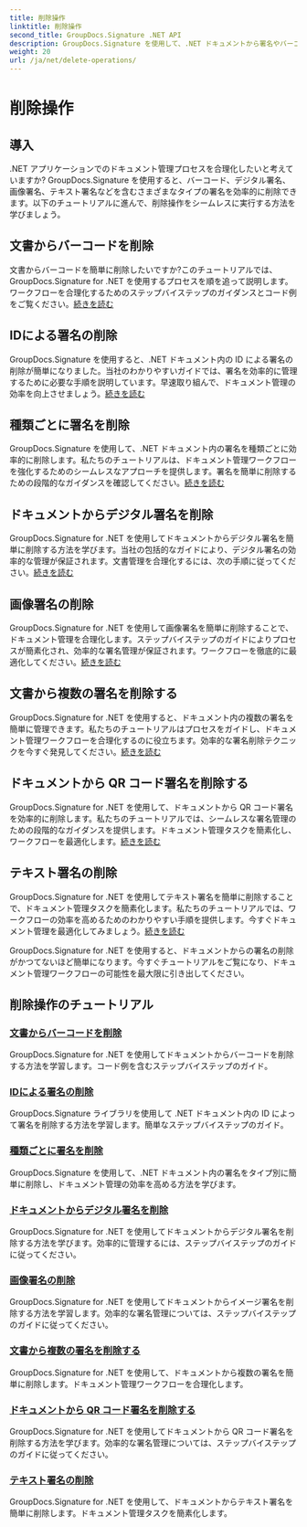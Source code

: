 ```yaml
---
title: 削除操作
linktitle: 削除操作
second_title: GroupDocs.Signature .NET API
description: GroupDocs.Signature を使用して、.NET ドキュメントから署名やバーコードなどを削除します。効率的なドキュメント管理のためのチュートリアルを今すぐ試してください。
weight: 20
url: /ja/net/delete-operations/
---
```


# 削除操作

## 導入

.NET アプリケーションでのドキュメント管理プロセスを合理化したいと考えていますか? GroupDocs.Signature を使用すると、バーコード、デジタル署名、画像署名、テキスト署名などを含むさまざまなタイプの署名を効率的に削除できます。以下のチュートリアルに進んで、削除操作をシームレスに実行する方法を学びましょう。

## 文書からバーコードを削除
文書からバーコードを簡単に削除したいですか?このチュートリアルでは、GroupDocs.Signature for .NET を使用するプロセスを順を追って説明します。ワークフローを合理化するためのステップバイステップのガイダンスとコード例をご覧ください。[続きを読む](./delete-barcode/)

## IDによる署名の削除
GroupDocs.Signature を使用すると、.NET ドキュメント内の ID による署名の削除が簡単になりました。当社のわかりやすいガイドでは、署名を効率的に管理するために必要な手順を説明しています。早速取り組んで、ドキュメント管理の効率を向上させましょう。[続きを読む](./delete-signature-by-id/)

## 種類ごとに署名を削除
GroupDocs.Signature を使用して、.NET ドキュメント内の署名を種類ごとに効率的に削除します。私たちのチュートリアルは、ドキュメント管理ワークフローを強化するためのシームレスなアプローチを提供します。署名を簡単に削除するための段階的なガイダンスを確認してください。[続きを読む](./delete-signature-by-type/)

## ドキュメントからデジタル署名を削除
GroupDocs.Signature for .NET を使用してドキュメントからデジタル署名を簡単に削除する方法を学びます。当社の包括的なガイドにより、デジタル署名の効率的な管理が保証されます。文書管理を合理化するには、次の手順に従ってください。[続きを読む](./delete-digital-signature/)

## 画像署名の削除
GroupDocs.Signature for .NET を使用して画像署名を簡単に削除することで、ドキュメント管理を合理化します。ステップバイステップのガイドによりプロセスが簡素化され、効率的な署名管理が保証されます。ワークフローを徹底的に最適化してください。[続きを読む](./delete-image-signature/)

## 文書から複数の署名を削除する
GroupDocs.Signature for .NET を使用すると、ドキュメント内の複数の署名を簡単に管理できます。私たちのチュートリアルはプロセスをガイドし、ドキュメント管理ワークフローを合理化するのに役立ちます。効率的な署名削除テクニックを今すぐ発見してください。[続きを読む](./delete-multiple-signatures/)

## ドキュメントから QR コード署名を削除する
GroupDocs.Signature for .NET を使用して、ドキュメントから QR コード署名を効率的に削除します。私たちのチュートリアルでは、シームレスな署名管理のための段階的なガイダンスを提供します。ドキュメント管理タスクを簡素化し、ワークフローを最適化します。[続きを読む](./delete-qr-code-signature/)

## テキスト署名の削除
GroupDocs.Signature for .NET を使用してテキスト署名を簡単に削除することで、ドキュメント管理タスクを簡素化します。私たちのチュートリアルでは、ワークフローの効率を高めるためのわかりやすい手順を提供します。今すぐドキュメント管理を最適化してみましょう。[続きを読む](./delete-text-signature/)

GroupDocs.Signature for .NET を使用すると、ドキュメントからの署名の削除がかつてないほど簡単になります。今すぐチュートリアルをご覧になり、ドキュメント管理ワークフローの可能性を最大限に引き出してください。
## 削除操作のチュートリアル
### [文書からバーコードを削除](./delete-barcode/)
GroupDocs.Signature for .NET を使用してドキュメントからバーコードを削除する方法を学習します。コード例を含むステップバイステップのガイド。
### [IDによる署名の削除](./delete-signature-by-id/)
GroupDocs.Signature ライブラリを使用して .NET ドキュメント内の ID によって署名を削除する方法を学習します。簡単なステップバイステップのガイド。
### [種類ごとに署名を削除](./delete-signature-by-type/)
GroupDocs.Signature を使用して、.NET ドキュメント内の署名をタイプ別に簡単に削除し、ドキュメント管理の効率を高める方法を学びます。
### [ドキュメントからデジタル署名を削除](./delete-digital-signature/)
GroupDocs.Signature for .NET を使用してドキュメントからデジタル署名を削除する方法を学びます。効率的に管理するには、ステップバイステップのガイドに従ってください。
### [画像署名の削除](./delete-image-signature/)
GroupDocs.Signature for .NET を使用してドキュメントからイメージ署名を削除する方法を学習します。効率的な署名管理については、ステップバイステップのガイドに従ってください。
### [文書から複数の署名を削除する](./delete-multiple-signatures/)
GroupDocs.Signature for .NET を使用して、ドキュメントから複数の署名を簡単に削除します。ドキュメント管理ワークフローを合理化します。
### [ドキュメントから QR コード署名を削除する](./delete-qr-code-signature/)
GroupDocs.Signature for .NET を使用してドキュメントから QR コード署名を削除する方法を学びます。効率的な署名管理については、ステップバイステップのガイドに従ってください。
### [テキスト署名の削除](./delete-text-signature/)
GroupDocs.Signature for .NET を使用して、ドキュメントからテキスト署名を簡単に削除します。ドキュメント管理タスクを簡素化します。